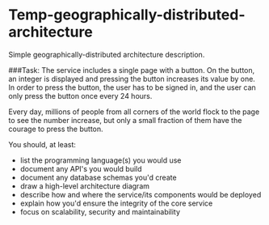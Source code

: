 # Temp-geographically-distributed-architecture
Simple geographically-distributed architecture description.

###Task:
The service includes a single page with a button. On the button, an integer is displayed and pressing the button increases its value by one. In order to press the button, the user has to be signed in, and the user can only press the button once every 24 hours.

Every day, millions of people from all corners of the world flock to the page to see the number increase, but only a small fraction of them have the courage to press the button.

You should, at least:

- list the programming language(s) you would use
- document any API's you would build
- document any database schemas you'd create
- draw a high-level architecture diagram
- describe how and where the service/its components would be deployed
- explain how you'd ensure the integrity of the core service
- focus on scalability, security and maintainability

